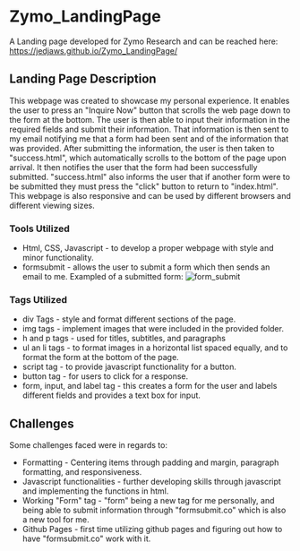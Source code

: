# Zymo_LandingPage
A Landing page developed for Zymo Research and can be reached here:
https://jedjaws.github.io/Zymo_LandingPage/
## Landing Page Description
This webpage was created to showcase my personal experience. It enables the user to press an "Inquire Now" button that scrolls the web page down to the form at the bottom. The user is then able to input their information in the required fields and submit their information. That information is then sent to my email notifying me that a form had been sent and of the information that was provided. After submitting the information, the user is then taken to "success.html", which automatically scrolls to the bottom of the page upon arrival. It then notifies the user that the form had been successfully submitted. "success.html" also informs the user that if another form were to be submitted they must press the "click" button to return to "index.html". This webpage is also responsive and can be used by different browsers and different viewing sizes.
### Tools Utilized
- Html, CSS, Javascript - to develop a proper webpage with style and minor functionality.
- formsubmit - allows the user to submit a form which then sends an email to me.
Exampled of a submitted form:
![form_submit](https://github.com/JedJaws/Zymo_LandingPage/assets/89428375/3b78a24c-278c-435d-ae16-b57ee24f579a)

### Tags Utilized
- div Tags - style and format different sections of the page.
- img tags - implement images that were included in the provided folder.
- h and p tags - used for titles, subtitles, and paragraphs
- ul an li tags - to format images in a horizontal list spaced equally, and to format the form at the bottom of the page.
- script tag - to provide javascript functionality for a button.
- button tag - for users to click for a response.
- form, input, and label tag - this creates a form for the user and labels different fields and provides a text box for input.
## Challenges
Some challenges faced were in regards to:
- Formatting - Centering items through padding and margin, paragraph formatting, and responsiveness.
- Javascript functionalities - further developing skills through javascript and implementing the functions in html.
- Working "Form" tag - "form" being a new tag for me personally, and being able to submit information through "formsubmit.co" which is also a new tool for me.
- Github Pages - first time utilizing github pages and figuring out how to have "formsubmit.co" work with it.
